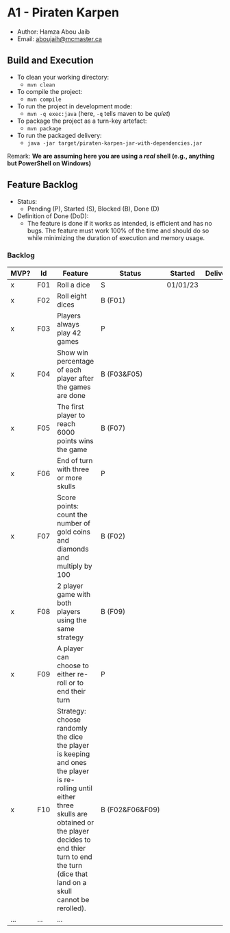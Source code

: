 # A1 - Piraten Karpen

  * Author: Hamza Abou Jaib
  * Email: aboujaih@mcmaster.ca

## Build and Execution

  * To clean your working directory:
    * `mvn clean`
  * To compile the project:
    * `mvn compile`
  * To run the project in development mode:
    * `mvn -q exec:java` (here, `-q` tells maven to be _quiet_)
  * To package the project as a turn-key artefact:
    * `mvn package`
  * To run the packaged delivery:
    * `java -jar target/piraten-karpen-jar-with-dependencies.jar` 

Remark: **We are assuming here you are using a _real_ shell (e.g., anything but PowerShell on Windows)**

## Feature Backlog

 * Status: 
   * Pending (P), Started (S), Blocked (B), Done (D)
 * Definition of Done (DoD):
   * The feature is done if it works as intended, is efficient and has no bugs. The feature must work 100% of the time and should do so while minimizing the duration of execution and memory usage.

### Backlog

| MVP? | Id  | Feature                                                                                                                                                                                                                                   | Status               |  Started | Delivered  |
|------|-----|-------------------------------------------------------------------------------------------------------------------------------------------------------------------------------------------------------------------------------------------|----------------------|----------|------------|
| x   | F01 | Roll a dice                                                                                                                                                                                                                               | S                    | 01/01/23 |            |
| x   | F02 | Roll eight dices                                                                                                                                                                                                                          | B (F01)              |  |   |
| x   | F03 | Players always play 42 games                                                                                                                                                                                                              | P                    |  |   |
| x   | F04 | Show win percentage of each player after the games are done                                                                                                                                                                               | B&nbsp;(F03&F05)     |  |   |
| x   | F05 | The first player to reach 6000 points wins the game                                                                                                                                                                                       | B (F07)              |  |   |
| x   | F06 | End of turn with three or more skulls                                                                                                                                                                                                     | P                    | |   | 
| x   | F07 | Score points: count the number of gold coins and diamonds and multiply by 100                                                                                                                                                             | B (F02)              | |   |
| x   | F08 | 2 player game with both players using the same strategy                                                                                                                                                                                   | B (F09)              | |   |
|x    | F09 | A player can choose to either re-roll or to end their turn                                                                                                                                                                                | P                    | |   |  
| x   | F10 | Strategy: choose randomly the dice the player is keeping and ones the player is re-rolling until either three skulls are obtained or the player decides to end thier turn to end the turn (dice that land on a skull cannot be rerolled). | B&nbsp;(F02&F06&F09) | |    |
| ... | ... | ...                                                                                                                                                                                                                                       |


